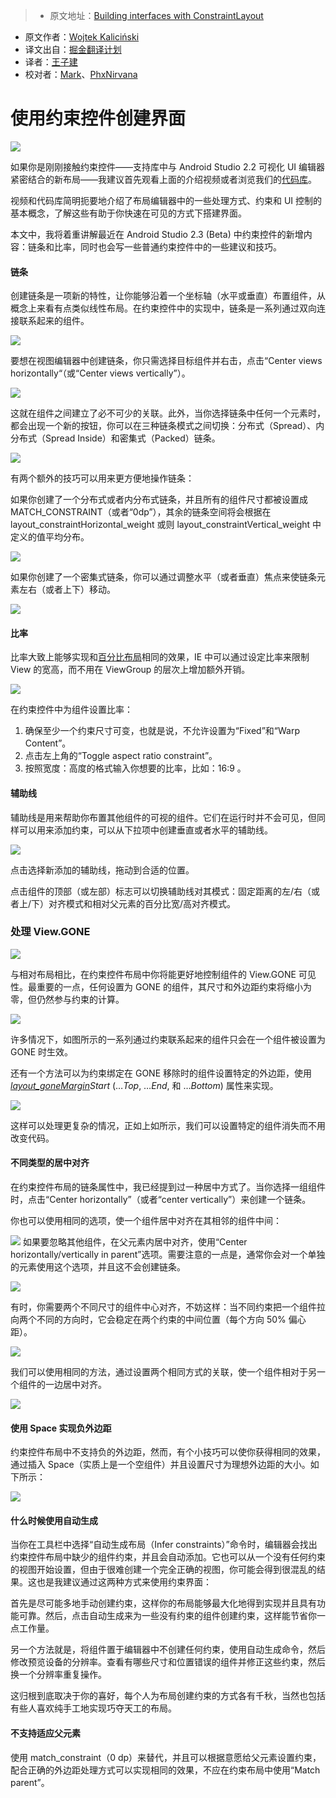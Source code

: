 > * 原文地址：[Building interfaces with ConstraintLayout
](https://medium.com/google-developers/building-interfaces-with-constraintlayout-3958fa38a9f7#.avb3mafbz)
* 原文作者：[Wojtek Kaliciński](https://medium.com/@wkalicinski)
* 译文出自：[掘金翻译计划](https://github.com/xitu/gold-miner)
* 译者：[王子建](https://github.com/Romeo0906)
* 校对者：[Mark](https://github.com/marcmoore)、[PhxNirvana](https://github.com/phxnirvana)

# 使用约束控件创建界面

[![](https://i.embed.ly/1/image?url=https%3A%2F%2Fi.ytimg.com%2Fvi%2FXamMbnzI5vE%2Fhqdefault.jpg&key=4fce0568f2ce49e8b54624ef71a8a5bd)](https://www.youtube.com/embed/XamMbnzI5vE?list=PLWz5rJ2EKKc_w6fodMGrA1_tsI3pqPbqa&listType=playlist&wmode=opaque&widget_referrer=https%3A%2F%2Fmedium.com%2Fmedia%2F0a3cece4e79cc61b0f04ea610e0d2c12%3FpostId%3D3958fa38a9f7&enablejsapi=1&origin=https%3A%2F%2Fcdn.embedly.com&widgetid=1
)

如果你是刚刚接触约束控件——支持库中与 Android Studio 2.2 可视化 UI 编辑器紧密结合的新布局——我建议首先观看上面的介绍视频或者浏览我们的[代码库](https://codelabs.developers.google.com/codelabs/constraint-layout/#0)。

视频和代码库简明扼要地介绍了布局编辑器中的一些处理方式、约束和 UI 控制的基本概念，了解这些有助于你快速在可见的方式下搭建界面。

本文中，我将着重讲解最近在 Android Studio 2.3 (Beta) 中约束控件的新增内容：链条和比率，同时也会写一些普通约束控件中的一些建议和技巧。

#### 链条

创建链条是一项新的特性，让你能够沿着一个坐标轴（水平或垂直）布置组件，从概念上来看有点类似线性布局。在约束控件中的实现中，链条是一系列通过双向连接联系起来的组件。

![](https://cdn-images-1.medium.com/max/1600/0*nnBhtpeHAkmPvfT7.)

要想在视图编辑器中创建链条，你只需选择目标组件并右击，点击“Center views horizontally“（或“Center views vertically”）。

![](https://cdn-images-1.medium.com/max/1600/0*GGOOXZi3nWsiVKgg.)

这就在组件之间建立了必不可少的关联。此外，当你选择链条中任何一个元素时，都会出现一个新的按钮，你可以在三种链条模式之间切换：分布式（Spread）、内分布式（Spread Inside）和密集式（Packed）链条。

![](https://cdn-images-1.medium.com/max/1600/1*ZJRM06bmnEj8YSCyOn2fNg.gif)

有两个额外的技巧可以用来更方便地操作链条：

如果你创建了一个分布式或者内分布式链条，并且所有的组件尺寸都被设置成 MATCH_CONSTRAINT（或者“0dp”），其余的链条空间将会根据在 layout_constraintHorizontal_weight 或则 layout_constraintVertical_weight 中定义的值平均分布。

![](https://cdn-images-1.medium.com/max/1600/1*HelCaZczLmEjXPO5iaAs7A.gif)

如果你创建了一个密集式链条，你可以通过调整水平（或者垂直）焦点来使链条元素左右（或者上下）移动。

![](https://cdn-images-1.medium.com/max/1600/1*D9Tp-QOkNVGan422xeo1Jg.gif)

#### 比率

比率大致上能够实现和[百分比布局](https://developer.android.com/reference/android/support/percent/PercentFrameLayout.html)相同的效果，IE 中可以通过设定比率来限制 View 的宽高，而不用在 ViewGroup 的层次上增加额外开销。

![](https://cdn-images-1.medium.com/max/2000/1*RfgavVsO88a44_F5xGnUog.gif)

在约束控件中为组件设置比率：

1. 确保至少一个约束尺寸可变，也就是说，不允许设置为“Fixed”和“Warp Content”。
2. 点击左上角的“Toggle aspect ratio constraint”。
3. 按照宽度：高度的格式输入你想要的比率，比如：16:9 。

#### 辅助线

辅助线是用来帮助你布置其他组件的可视的组件。它们在运行时并不会可见，但同样可以用来添加约束，可以从下拉项中创建垂直或者水平的辅助线。

![](https://cdn-images-1.medium.com/max/1600/1*8KCJzbcyQJUHxyAJIVaUfg.gif)

点击选择新添加的辅助线，拖动到合适的位置。

点击组件的顶部（或左部）标志可以切换辅助线对其模式：固定距离的左/右（或者上/下）对齐模式和相对父元素的百分比宽/高对齐模式。

### 处理 View.GONE

![](https://cdn-images-1.medium.com/max/1600/0*sgv4IU2rWyXBbPMR.)

与相对布局相比，在约束控件布局中你将能更好地控制组件的 View.GONE 可见性。最重要的一点，任何设置为 GONE 的组件，其尺寸和外边距约束将缩小为零，但仍然参与约束的计算。

![](https://cdn-images-1.medium.com/max/1200/1*reku7ldbZGxh7qG0PKrZ0g.gif)

许多情况下，如图所示的一系列通过约束联系起来的组件只会在一个组件被设置为 GONE 时生效。

还有一个方法可以为约束绑定在 GONE 移除时的组件设置特定的外边距，使用 [*layout_goneMargin*](https://developer.android.com/reference/android/support/constraint/ConstraintLayout.html#GoneMargin)*Start* (…*Top*, …*End*, 和 …*Bottom*) 属性来实现。

![](https://cdn-images-1.medium.com/max/1600/1*sz63HAfIQL_5OrHSCfk3Rg.gif)

这样可以处理更复杂的情况，正如上如所示，我们可以设置特定的组件消失而不用改变代码。

#### 不同类型的居中对齐

在约束控件布局的链条属性中，我已经提到过一种居中方式了。当你选择一组组件时，点击“Center horizontally”（或者“center vertically”）来创建一个链条。

你也可以使用相同的选项，使一个组件居中对齐在其相邻的组件中间：

![](https://cdn-images-1.medium.com/max/1600/1*yP9P7Fnu4KfB2v1PCGPmtg.gif)
如果要忽略其他组件，在父元素内居中对齐，使用“Center horizontally/vertically in parent”选项。需要注意的一点是，通常你会对一个单独的元素使用这个选项，并且这不会创建链条。

![](https://cdn-images-1.medium.com/max/1600/1*1MIe7MsnTXKV6KttdaOtGA.gif)

有时，你需要两个不同尺寸的组件中心对齐，不妨这样：当不同约束把一个组件拉向两个不同的方向时，它会稳定在两个约束的中间位置（每个方向 50% 偏心距）。

![](https://cdn-images-1.medium.com/max/1600/1*lqP6aGkko5sAC2DyC6TH4g.gif)

我们可以使用相同的方法，通过设置两个相同方式的关联，使一个组件相对于另一个组件的一边居中对齐。

![](https://cdn-images-1.medium.com/max/1600/1*a0pnMNpfUt8NJMY3KZGB0Q.gif)

#### 使用 Space 实现负外边距

约束控件布局中不支持负的外边距，然而，有个小技巧可以使你获得相同的效果，通过插入 Space（实质上是一个空组件）并且设置尺寸为理想外边距的大小。如下所示：

![](https://cdn-images-1.medium.com/max/1600/1*rlTnKZVFd8ftT0H8pcOYBQ.gif)

#### 什么时候使用自动生成

当你在工具栏中选择“自动生成布局（Infer constraints）”命令时，编辑器会找出约束控件布局中缺少的组件约束，并且会自动添加。它也可以从一个没有任何约束的视图开始设置，但由于很难创建一个完全正确的视图，你可能会得到很混乱的结果。这也是我建议通过这两种方式来使用约束界面：

首先是尽可能多地手动创建约束，这样你的布局能够最大化地得到实现并且具有功能可靠。然后，点击自动生成来为一些没有约束的组件创建约束，这样能节省你一点工作量。

另一个方法就是，将组件置于编辑器中不创建任何约束，使用自动生成命令，然后修改预览设备的分辨率。查看有哪些尺寸和位置错误的组件并修正这些约束，然后换一个分辨率重复操作。

这归根到底取决于你的喜好，每个人为布局创建约束的方式各有千秋，当然也包括有些人喜欢纯手工地实现巧夺天工的布局。

#### 不支持适应父元素

使用 match_constraint（0 dp）来替代，并且可以根据意愿给父元素设置约束，配合正确的外边距处理方式可以实现相同的效果，不应在约束布局中使用“Match parent”。